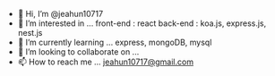 - 👋 Hi, I’m @jeahun10717
- 👀 I’m interested in ...
  front-end : react
  back-end : koa.js, express.js, nest.js
- 🌱 I’m currently learning ...
  express, mongoDB, mysql
- 💞️ I’m looking to collaborate on ...
- 📫 How to reach me ...
  jeahun10717@gmail.com

<!---
jeahun10717/jeahun10717 is a ✨ special ✨ repository because its `README.md` (this file) appears on your GitHub profile.
You can click the Preview link to take a look at your changes.
--->
